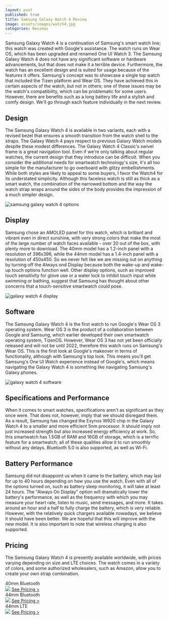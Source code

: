 ```yaml
---
layout: post
published: true
title: Samsung Galaxy Watch 4 Review
image: assets/images/watch4.jpg
categories: Reviews
---
```


Samsung Galaxy Watch 4 is a continuation of Samsung's smart watch line; this watch was created with Google's assistance. The watch runs on Wear OS, which has been upgraded and renamed One UI Watch 3. The Samsung Galaxy Watch 4 does not have any significant software or hardware advancements, but that does not make it a terrible device. Furthermore, the watch has an excellent design and is suited for usage because of the features it offers. Samsung's concept was to showcase a single top watch that included the Tizen platform and Wear OS. They have achieved this in certain aspects of the watch, but not in others; one of these issues may be the watch's compatibility, which can be problematic for some users. However, there are benefits such as a long battery life and a stylish and comfy design. We'll go through each feature individually in the next review.

## Design

The Samsung Galaxy Watch 4 is available in two variants, each with a revised bezel that ensures a smooth transition from the watch shell to the straps. The Galaxy Watch 4 pays respect to previous Galaxy Watch models despite these modest differences. The Galaxy Watch 4 Classic's swivel frame is a great navigation tool.  Even if we're only talking about regular watches, the current design that they introduce can be difficult. When you consider the additional needs for smartwatch technology's size, it's all too simple for the manufacturer to go overboard with glitzy embellishments. While both styles are likely to appeal to some buyers, I favor the Watch4 for its understated simplicity. Although this faceless watch is still as thick as a smart watch, the combination of the narrowed bottom and the way the watch strap wraps around the sides of the body provides the impression of a much simpler design. 

![samsung galaxy watch 4 options](https://user-images.githubusercontent.com/93347720/159076776-5141bde4-19e7-431b-82d4-650931b5f125.jpg)

## Display

Samsung chose an AMOLED panel for this watch, which is brilliant and vibrant even in direct sunshine, with very strong colors that make the most of the large number of watch faces available - over 20 out of the box, with plenty more to download. The 40mm model has a 1.2-inch panel with a resolution of 396x396, while the 44mm model has a 1.4-inch panel with a resolution of 450x450.
So we never felt like we are missing out on anything by turning off the Always ond Display because both the wake-up and wake-up touch options function well. Other display options, such as improved touch sensitivity for glove use or a water lock to inhibit touch input while swimming or bathing, suggest that Samsung has thought about other concerns that a touch-sensitive smartwatch could pose.

![galaxy watch 4 display](https://user-images.githubusercontent.com/93347720/159076600-0270f6f2-8bc7-435f-8e87-67d2bb3256f1.jpg)

## Software

The Samsung Galaxy Watch 4 is the first watch to run Google's Wear OS 3 operating system.
Wear OS 3 is the product of a collaboration between Google and Samsung, which earlier developed their own smartwatch operating system, TizenOS. However, Wear OS 3 has not yet been officially released and will not be until 2022, therefore this watch runs on Samsung's Wear OS. This is the first look at Google's makeover in terms of functionality, although with Samsung's top look. This means you'll get Samsung's One UI Watch experience instead of Google's, which means navigating the Galaxy Watch 4 is something like navigating Samsung's Galaxy phones.

![galaxy watch 4 software](https://user-images.githubusercontent.com/93347720/159076908-8e92fade-07dd-4551-942c-cfbe916482ba.gif)

## Specifications and Performance

When it comes to smart watches, specifications aren't as significant as they once were. That does not, however, imply that we should disregard them. As a result, Samsung has changed the Exynos W920 chip in the Galaxy Watch 4 to a smaller and more efficient 5nm processor. It should imply not just increased strength but also increased energy efficiency at work. So, this smartwatch has 1.5GB of RAM and 16GB of storage, which is a terrific feature for a smartwatch; all of these qualities allow it to run smoothly without any delays. Bluetooth 5.0 is also supported, as well as Wi-Fi.

## Battery Performance

Samsung did not disappoint us when it came to the battery, which may last for up to 40 hours depending on how you use the watch. Even with all of the options turned on, such as battery sleep monitoring, it will take at least 24 hours. The "Always On Display" option will dramatically lower the battery's performance, as well as the frequency with which you may measure your heart rate, listen to music, send messages, and more. It takes around an hour and a half to fully charge the battery, which is very reliable. However, with the relatively quick chargers available nowadays, we believe it should have been better. We are hopeful that this will improve with the new model. It is also important to note that wireless charging is also supported.

## Pricing 

The Samsung Galaxy Watch 4 is presently available worldwide, with prices varying depending on size and LTE choices. The watch comes in a variety of colors, and some authorized wholesalers, such as Amazon, allow you to create your own strap combination.


<div class="container">
  <div class="row gx-3">
    <div class="col-md">
      <div class="shadow p-0 mb-5 bg-white rounded-3 text-center">
        <div class="align-items-start bg-dark rounded-top text-white text-center font-weight-bold p-1">40mm Bluetooth </div>
        <img class="p-2" src="https://user-images.githubusercontent.com/93347720/159077890-9e252286-9f78-4b0a-89bb-3996dcf710c4.jpg">
        <a class="btn btn-outline-dark m-2 col-11" href="https://amzn.to/367ZVGw">See Pricing ></a>
      </div>
    </div>
        <div class="col-md">
      <div class="shadow p-0 mb-5 bg-white rounded-3 text-center">
        <div class="align-items-start bg-dark rounded-top text-white text-center font-weight-bold p-1">44mm Bluetooth </div>
        <img class="p-2" src="https://user-images.githubusercontent.com/93347720/159077890-9e252286-9f78-4b0a-89bb-3996dcf710c4.jpg">
        <a class="btn btn-outline-dark m-2 col-11" href="https://amzn.to/3CV6TuL">See Pricing ></a>
      </div>
    </div>
        <div class="col-md">
      <div class="shadow p-0 mb-5 bg-white rounded-3 text-center">
        <div class="align-items-start bg-dark rounded-top text-white text-center font-weight-bold p-1">44mm LTE </div>
        <img class="p-2" src="https://user-images.githubusercontent.com/93347720/159077890-9e252286-9f78-4b0a-89bb-3996dcf710c4.jpg">
        <a class="btn btn-outline-dark m-2 col-11" href="https://amzn.to/3JnfhW4">See Pricing ></a>
      </div>
    </div>
  </div>
</div>
